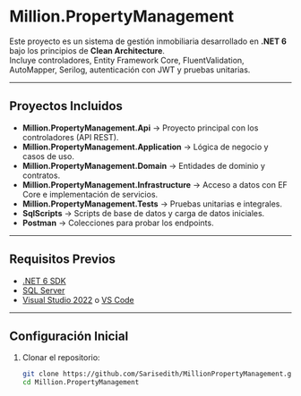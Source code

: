 # Million.PropertyManagement

Este proyecto es un sistema de gestión inmobiliaria desarrollado en **.NET 6** bajo los principios de **Clean Architecture**.  
Incluye controladores, Entity Framework Core, FluentValidation, AutoMapper, Serilog, autenticación con JWT y pruebas unitarias.

---

## Proyectos Incluidos

- **Million.PropertyManagement.Api** → Proyecto principal con los controladores (API REST).
- **Million.PropertyManagement.Application** → Lógica de negocio y casos de uso.
- **Million.PropertyManagement.Domain** → Entidades de dominio y contratos.
- **Million.PropertyManagement.Infrastructure** → Acceso a datos con EF Core e implementación de servicios.
- **Million.PropertyManagement.Tests** → Pruebas unitarias e integrales.
- **SqlScripts** → Scripts de base de datos y carga de datos iniciales.
- **Postman** → Colecciones para probar los endpoints.

---

## Requisitos Previos

- [.NET 6 SDK](https://dotnet.microsoft.com/en-us/download/dotnet/6.0)
- [SQL Server](https://www.microsoft.com/es-es/sql-server/sql-server-downloads)  
- [Visual Studio 2022](https://visualstudio.microsoft.com/es/vs/) o [VS Code](https://code.visualstudio.com/)

---

## Configuración Inicial

1. Clonar el repositorio:

   ```bash
   git clone https://github.com/Sarisedith/MillionPropertyManagement.git
   cd Million.PropertyManagement
